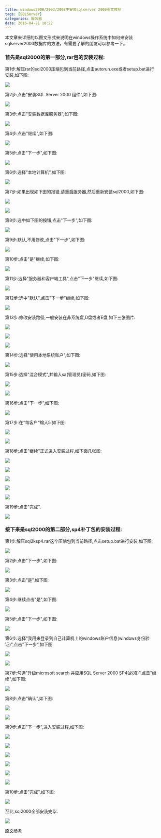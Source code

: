 ```yaml
---
title: windows2000/2003/2008中安装sqlserver 2000图文教程  
tags: [SQLServer]
categories: 服务器
date: 2016-04-21 18:22
---
```



本文章来详细的以图文形式来说明在windows操作系统中如何来安装sqlserver2000数据库的方法，有需要了解的朋友可以参考一下。

### 首先是sql2000的第一部分,rar包的安装过程:

第1步:解压rar的sql2000压缩包到当前路径,点击autorun.exe或者setup.bat进行安装,如下图:

![](http://7xrl2u.com1.z0.glb.clouddn.com/sqlserver2000setup0001.jpg)
 
第2步:点击"安装SQL Server 2000 组件",如下图:

![](http://7xrl2u.com1.z0.glb.clouddn.com/sqlserver2000setup0002.jpg)

第3步:点击"安装数据库服务器",如下图:

![](http://7xrl2u.com1.z0.glb.clouddn.com/sqlserver2000setup0003.jpg)
 
第4步:点击"继续",如下图:
 
![](http://7xrl2u.com1.z0.glb.clouddn.com/sqlserver2000setup0004.jpg)
 
第5步:点击"下一步",如下图:

![](http://7xrl2u.com1.z0.glb.clouddn.com/sqlserver2000setup0005.jpg)
 
第6步:选择"本地计算机",如下图:

![](http://7xrl2u.com1.z0.glb.clouddn.com/sqlserver2000setup0006.jpg)
 
第7步:如果出现如下图的报错,请重启服务器,然后重新安装sql2000,如下图:

![](http://7xrl2u.com1.z0.glb.clouddn.com/sqlserver2000setup0007.jpg)

![](http://7xrl2u.com1.z0.glb.clouddn.com/sqlserver2000setup0008.jpg)
 
第8步:选中如下图的按钮,点击"下一步",如下图:

![](http://7xrl2u.com1.z0.glb.clouddn.com/sqlserver2000setup0009.jpg)
 
第9步:默认,不用修改,点击"下一步",如下图:

![](http://7xrl2u.com1.z0.glb.clouddn.com/sqlserver2000setup0011.jpg)
 
第10步:点击"是"继续,如下图:

![](http://7xrl2u.com1.z0.glb.clouddn.com/sqlserver2000setup0012.jpg)

第11步:选择"服务器和客户端工具",点击"下一步"继续,如下图:

![](http://7xrl2u.com1.z0.glb.clouddn.com/sqlserver2000setup0013.jpg)
 
第12步:选中"默认",点击"下一步"继续,如下图:

![](http://7xrl2u.com1.z0.glb.clouddn.com/sqlserver2000setup0014.jpg)

第13步:修改安装路径,一般安装在非系统盘,D盘或者E盘,如下三张图片:

![](http://7xrl2u.com1.z0.glb.clouddn.com/sqlserver2000setup0015.jpg)

![](http://7xrl2u.com1.z0.glb.clouddn.com/sqlserver2000setup0016.jpg)

![](http://7xrl2u.com1.z0.glb.clouddn.com/sqlserver2000setup0017.jpg)
 
第14步:选择"使用本地系统账户",如下图:

![](http://7xrl2u.com1.z0.glb.clouddn.com/sqlserver2000setup0018.jpg)

第15步:选择"混合模式",并输入sa(管理员)密码,如下图:

![](http://7xrl2u.com1.z0.glb.clouddn.com/sqlserver2000setup0019.jpg)

![](http://7xrl2u.com1.z0.glb.clouddn.com/sqlserver2000setup0020.jpg)
 
第16步:点击"下一步",如下图:

![](http://7xrl2u.com1.z0.glb.clouddn.com/sqlserver2000setup0021.jpg)

第17步:在"每客户"输入5,如下图:

![](http://7xrl2u.com1.z0.glb.clouddn.com/sqlserver2000setup0022.jpg)

![](http://7xrl2u.com1.z0.glb.clouddn.com/sqlserver2000setup0023.jpg)

第18步:点击"继续"正式进入安装过程,如下面几张图:

![](http://7xrl2u.com1.z0.glb.clouddn.com/sqlserver2000setup0024.jpg)

![](http://7xrl2u.com1.z0.glb.clouddn.com/sqlserver2000setup0025.jpg)

![](http://7xrl2u.com1.z0.glb.clouddn.com/sqlserver2000setup0026.jpg)

![](http://7xrl2u.com1.z0.glb.clouddn.com/sqlserver2000setup0028.jpg)

![](http://7xrl2u.com1.z0.glb.clouddn.com/sqlserver2000setup0029.jpg)

第19步:点击"完成".

![](http://7xrl2u.com1.z0.glb.clouddn.com/sqlserver2000setup0030.jpg)

### 接下来是sql2000的第二部分,sp4补丁包的安装过程:

第1步:解压sql2ksp4.rar这个压缩包到当前路径,点击setup.bat进行安装,如下图:

![](http://7xrl2u.com1.z0.glb.clouddn.com/sqlserver2000setup0031.jpg)
 
第2步:点击"下一步",如下图:

![](http://7xrl2u.com1.z0.glb.clouddn.com/sqlserver2000setup0032.jpg)

第3步:点击"是",如下图:

![](http://7xrl2u.com1.z0.glb.clouddn.com/sqlserver2000setup0033.jpg)

第4步:继续点击"是",如下图:

![](http://7xrl2u.com1.z0.glb.clouddn.com/sqlserver2000setup0034.jpg)

第5步:点击"下一步",如下图:

![](http://7xrl2u.com1.z0.glb.clouddn.com/sqlserver2000setup0035.jpg)

第6步:选择"我用来登录到自己计算机上的windows账户信息(windows身份验证)",点击"下一步",如下图:

![](http://7xrl2u.com1.z0.glb.clouddn.com/sqlserver2000setup0036.jpg)

![](http://7xrl2u.com1.z0.glb.clouddn.com/sqlserver2000setup0037.jpg)


第7步:勾选"升级microsoft search 并应用SQL Server 2000 SP4(必须)",点击"继续",如下图:

![](http://7xrl2u.com1.z0.glb.clouddn.com/sqlserver2000setup0038.jpg)

第8步:点击"确认",如下图:

![](http://7xrl2u.com1.z0.glb.clouddn.com/sqlserver2000setup0039.jpg)

![](http://7xrl2u.com1.z0.glb.clouddn.com/sqlserver2000setup0040.jpg)

第9步:点击"下一步",进入安装过程,如下图:

![](http://7xrl2u.com1.z0.glb.clouddn.com/sqlserver2000setup0041.jpg)

![](http://7xrl2u.com1.z0.glb.clouddn.com/sqlserver2000setup0042.jpg)

![](http://7xrl2u.com1.z0.glb.clouddn.com/sqlserver2000setup0043.jpg)

![](http://7xrl2u.com1.z0.glb.clouddn.com/sqlserver2000setup0044.jpg)

![](http://7xrl2u.com1.z0.glb.clouddn.com/sqlserver2000setup0045.jpg)

![](http://7xrl2u.com1.z0.glb.clouddn.com/sqlserver2000setup0046.jpg)

第10步:点击"完成",如下图:

![](http://7xrl2u.com1.z0.glb.clouddn.com/sqlserver2000setup0047.jpg)

至此,sql2000全部安装完毕.

![](http://7xrl2u.com1.z0.glb.clouddn.com/sqlserver2000setup0048.jpg)


[原文参考](http://www.111cn.net/sys/Windows/42656.htm)

